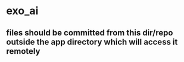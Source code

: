 
# exo_ai 

## files should be committed from this dir/repo outside the app directory which will access it remotely ##
